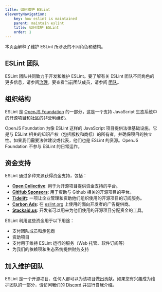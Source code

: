 ```yaml
---
title: 如何维护 ESLint
eleventyNavigation:
    key: how eslint is maintained
    parent: maintain eslint
    title: 如何维护 ESLint
    order: 1
---
```


本页面解释了维护 ESLint 所涉及的不同角色和结构。

## ESLint 团队

ESLint 团队共同致力于开发和维护 ESLint。要了解有关 ESLint 团队不同角色的更多信息，请参阅[治理](../contribute/governance)。要查看当前团队成员，请参阅 [团队](/team/)。

## 组织结构

ESLint 是 [OpenJS Foundation](https://openjsf.org/) 的一部分，这是一个支持 JavaScript 生态系统中的开源项目和社区的非营利组织。

OpenJS Foundation 为像 ESLint 这样的 JavaScript 项目提供法律基础设施。它是与 ESLint 相关的知识产权（包括版权和商标）的所有者，并确保项目的独立性。如果我们需要法律建议或代表，他们也是 ESLint 的资源。OpenJS Foundation 不参与 ESLint 的日常运作。

## 资金支持

ESLint 通过多种来源获得资金支持，包括：

* [**Open Collective**](https://opencollective.com/eslint): 用于为开源项目提供资金支持的平台。
* [**GitHub Sponsors**](https://github.com/sponsors/eslint): 用于资助与 Github 相关的开源项目的平台。
* [**Tidelift**](https://tidelift.com/subscription/pkg/npm-eslint): 一项让企业管理和资助他们组织使用的开源项目的订阅服务。
* [**Carbon Ads**](https://www.carbonads.net/open-source): 在 [eslint.org](https://eslint.org/) 上使用的面向开发者的广告提供商。
* [**Stackaid.us**](https://simulation.stackaid.us/github/eslint/eslint): 开发者可以用来为他们使用的开源项目分配资金的工具。

ESLint 利用这些资金用于以下用途：

* 支付团队成员和承包商
* 资助项目
* 支付用于维持 ESLint 运行的服务（Web 托管、软件订阅等）
* 为我们的依赖项和生态系统提供财务支持

## 加入维护团队

ESLint 是一个开源项目，任何人都可以为该项目做出贡献。如果您有兴趣成为维护团队的一部分，请访问我们的 [Discord](https://eslint.org/chat) 并进行自我介绍。

